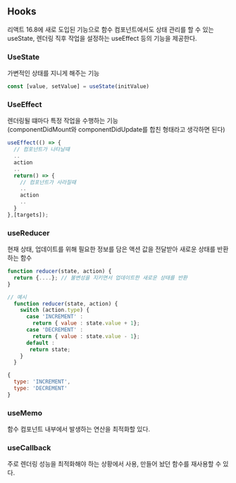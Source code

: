 ## Hooks
리액트 16.8에 새로 도입된 기능으로 함수 컴포넌트에서도 상태 관리를 할 수 있는 useState, 렌더링 직후 작업을 설정하는 useEffect 등의 기능을 제공한다.

### UseState
가변적인 상태를 지니게 해주는 기능
```JavaScript
const [value, setValue] = useState(initValue)
```

### UseEffect
렌더링될 떄마다 특정 작업을 수행하는 기능</br>
(componentDidMount와 componentDidUpdate를 합친 형태라고 생각하면 된다)
```JavaScript
useEffect(() => {
  // 컴포넌트가 나타날떄
  ..
  action
  ..
  return() => {
    // 컴포넌트가 사라질때
    ..
    action
    ..
  }
},[targets]);
```

### useReducer
현재 상태, 업데이트를 위해 필요한 정보를 담은 액션 값을 전달받아 새로운 상태를 반환하는 함수

```JavaScript
function reducer(state, action) {
  return {....}; // 불변성을 지키면서 업데이트한 새로운 상태를 반환
}

// 예시
  function reducer(state, action) {
    switch (action.type) {
      case 'INCREMENT' :
        return { value : state.value + 1};
      case 'DECREMENT' :
        return { value : state.value - 1};
      default : 
       return state;
    }
  }

{
  type: 'INCREMENT',
  type: 'DECREMENT'
}

```

### useMemo
함수 컴포넌트 내부에서 발생하는 연산을 최적화할 있다.

### useCallback
주로 렌더링 성능을 최적화해야 하는 상황에서 사용, 만들어 놨던 함수를 재사용할 수 있다.